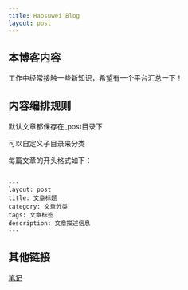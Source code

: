 ```yaml
---
title: Haosuwei Blog
layout: post
---
```


## 本博客内容

工作中经常接触一些新知识，希望有一个平台汇总一下！

## 内容编排规则

默认文章都保存在_post目录下

可以自定义子目录来分类

每篇文章的开头格式如下：

```

---
layout: post
title: 文章标题
category: 文章分类
tags: 文章标签
description: 文章描述信息
---
```


## 其他链接

[笔记](https://github.com/CyC2018/CS-Notes)